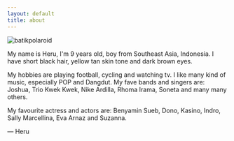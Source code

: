 ```yaml
---
layout: default
title: about
---
```

<div class="kiri"><img src="http:/images/batikpolar.png" alt="batikpolaroid" ></div>
<p>My name is Heru, I'm 9 years old, boy from Southeast Asia, Indonesia. I have short black hair, yellow tan skin tone and dark brown eyes.</p>
<p>My hobbies are playing football, cycling and watching tv. I like many kind of music, especially POP and Dangdut. My fave bands and singers are: Joshua, Trio Kwek Kwek, Nike Ardilla, Rhoma Irama, Soneta and many many others.</p>
<p>My favourite actress and actors are: Benyamin Sueb, Dono, Kasino, Indro, Sally Marcellina, Eva Arnaz and Suzanna.</p>

<p class="right">&mdash; Heru</p>